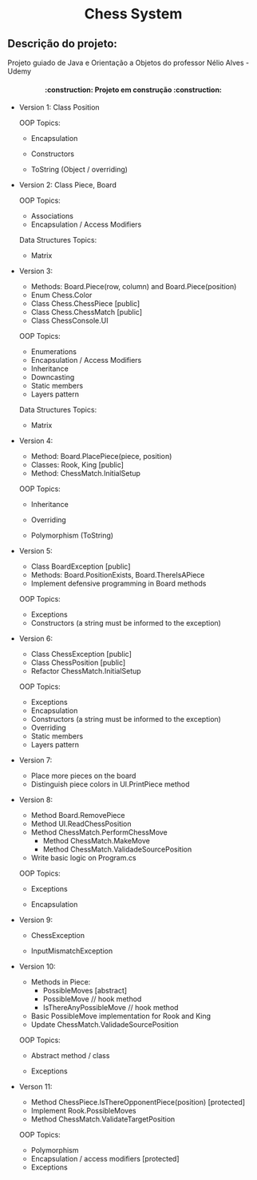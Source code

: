 # <h1 align="center"> Chess System</h1>
<h2>Descrição do projeto:</h2>

Projeto guiado de Java e Orientação a Objetos do professor Nélio Alves - Udemy

<h4 align="center">     
    :construction:  Projeto em construção  :construction: 
</h4>


* Version 1: Class Position

  OOP Topics:
  - Encapsulation

  - Constructors

  - ToString (Object / overriding)

    

* Version 2: Class Piece, Board

    OOP Topics:
    - Associations
    - Encapsulation / Access Modifiers
    
    
    Data Structures Topics:
    - Matrix
    
      
    
* Version 3: 

    * Methods: Board.Piece(row, column) and Board.Piece(position) 
    * Enum Chess.Color 
    * Class Chess.ChessPiece [public] 
    *  Class Chess.ChessMatch [public] 
    * Class ChessConsole.UI

    OOP Topics:

    * Enumerations
    * Encapsulation / Access Modifiers 
    * Inheritance 
    * Downcasting 
    * Static members 
    * Layers pattern

    Data Structures Topics:

    * Matrix

    

* Version 4:

  * Method: Board.PlacePiece(piece, position) 
  * Classes: Rook, King [public] 
  * Method: ChessMatch.InitialSetup 

  OOP Topics:

  * Inheritance
  
  * Overriding
  
  * Polymorphism (ToString)
  
    
  
* Version 5:

  * Class BoardException [public]
  * Methods: Board.PositionExists, Board.ThereIsAPiece
  * Implement defensive programming in Board methods

  OOP Topics:

  * Exceptions
  * Constructors (a string must be informed to the exception)

  

* Version 6:

  * Class ChessException [public]
  * Class ChessPosition [public]
  * Refactor ChessMatch.InitialSetup

  OOP Topics:

  * Exceptions
  * Encapsulation
  * Constructors (a string must be informed to the exception)
  * Overriding
  * Static members
  * Layers pattern



* Version 7:
  * Place more pieces on the board
  * Distinguish piece colors in UI.PrintPiece method



* Version 8:

  * Method Board.RemovePiece
  * Method UI.ReadChessPosition
  * Method ChessMatch.PerformChessMove
    * Method ChessMatch.MakeMove
    * Method ChessMatch.ValidadeSourcePosition
  * Write basic logic on Program.cs

  OOP Topics:

  * Exceptions
  
  * Encapsulation
  
    
  
* Version 9:

  * ChessException
  
  * InputMismatchException
  
    
  
* Version 10:

  * Methods in Piece:
    * PossibleMoves [abstract]
    * PossibleMove // hook method 
    * IsThereAnyPossibleMove // hook method
  * Basic PossibleMove implementation for Rook and King
  * Update ChessMatch.ValidadeSourcePosition

  OOP Topics:

  * Abstract method / class
  
  * Exceptions
  
    
  
* Verson 11:

  * Method ChessPiece.IsThereOpponentPiece(position) [protected]
  * Implement Rook.PossibleMoves
  * Method ChessMatch.ValidateTargetPosition

  OOP Topics:

  * Polymorphism
  * Encapsulation / access modifiers [protected]
  * Exceptions
